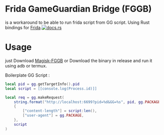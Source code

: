 # Frida GameGuardian Bridge (FGGB)
is a workaround to be able to run frida script from GG script.
Using Rust bindings for [Frida](https://frida.re).[![docs.rs](https://docs.rs/frida/badge.svg)](https://docs.rs/frida)

# Usage
just Download [Magisk-FGGB](https://github.com/chihaamin/FGGB-Magisk) or Download the binary in release and run it using adb or termux.

Boilerplate GG Script : 
```lua
local pid = gg.getTargetInfo().pid
local script = [[console.log(Process.id)]]

local req = gg.makeRequest(
    string.format("http://localhost:6699?pid=%d&GG=%s", pid, gg.PACKAGE),
    {
        ["content-length"] = script:len(),
        ["user-agent"] = gg.PACKAGE,
    },
    script
)
```

